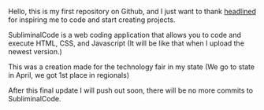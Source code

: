 Hello, this is my first repository on Github, and I just want to thank [headlined](https://www.github.com/headlined) for inspiring me to code and start creating projects.

SubliminalCode is a web coding application that allows you to code and execute HTML, CSS, and Javascript (It will be like that when I upload the newest version.)

This was a creation made for the technology fair in my state (We go to state in April, we got 1st place in regionals)

After this final update I will push out soon, there will be no more commits to SubliminalCode.
